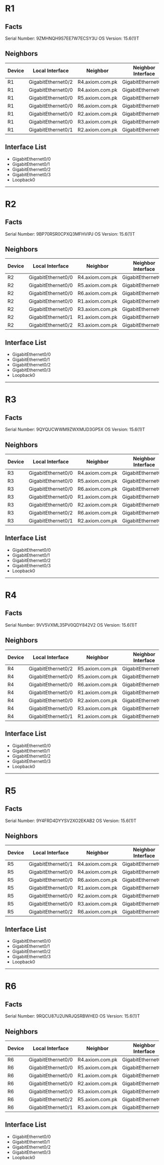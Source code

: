 # R1
## Facts
Serial Number: 9ZMHNQH9S7EE7W7ECSY3U
OS Version: 15.6(1)T
## Neighbors
| Device | Local Interface | Neighbor | Neighbor Interface |
|--------|-----------------|----------|--------------------|
| R1 | GigabitEthernet0/2 | R4.axiom.com.pk | GigabitEthernet0/1 |
| R1 | GigabitEthernet0/0 | R4.axiom.com.pk | GigabitEthernet0/0 |
| R1 | GigabitEthernet0/0 | R5.axiom.com.pk | GigabitEthernet0/0 |
| R1 | GigabitEthernet0/0 | R6.axiom.com.pk | GigabitEthernet0/0 |
| R1 | GigabitEthernet0/0 | R2.axiom.com.pk | GigabitEthernet0/0 |
| R1 | GigabitEthernet0/0 | R3.axiom.com.pk | GigabitEthernet0/0 |
| R1 | GigabitEthernet0/1 | R2.axiom.com.pk | GigabitEthernet0/1 |
## Interface List
- GigabitEthernet0/0
- GigabitEthernet0/1
- GigabitEthernet0/2
- GigabitEthernet0/3
- Loopback0
---
# R2
## Facts
Serial Number: 9BP70RSR0CPXQ3MFHVIPJ
OS Version: 15.6(1)T
## Neighbors
| Device | Local Interface | Neighbor | Neighbor Interface |
|--------|-----------------|----------|--------------------|
| R2 | GigabitEthernet0/0 | R4.axiom.com.pk | GigabitEthernet0/0 |
| R2 | GigabitEthernet0/0 | R5.axiom.com.pk | GigabitEthernet0/0 |
| R2 | GigabitEthernet0/0 | R6.axiom.com.pk | GigabitEthernet0/0 |
| R2 | GigabitEthernet0/0 | R1.axiom.com.pk | GigabitEthernet0/0 |
| R2 | GigabitEthernet0/0 | R3.axiom.com.pk | GigabitEthernet0/0 |
| R2 | GigabitEthernet0/1 | R1.axiom.com.pk | GigabitEthernet0/1 |
| R2 | GigabitEthernet0/2 | R3.axiom.com.pk | GigabitEthernet0/1 |
## Interface List
- GigabitEthernet0/0
- GigabitEthernet0/1
- GigabitEthernet0/2
- GigabitEthernet0/3
- Loopback0
---
# R3
## Facts
Serial Number: 9QYQUCWWM9ZWXMUD3GP5X
OS Version: 15.6(1)T
## Neighbors
| Device | Local Interface | Neighbor | Neighbor Interface |
|--------|-----------------|----------|--------------------|
| R3 | GigabitEthernet0/0 | R4.axiom.com.pk | GigabitEthernet0/0 |
| R3 | GigabitEthernet0/0 | R5.axiom.com.pk | GigabitEthernet0/0 |
| R3 | GigabitEthernet0/0 | R6.axiom.com.pk | GigabitEthernet0/0 |
| R3 | GigabitEthernet0/0 | R1.axiom.com.pk | GigabitEthernet0/0 |
| R3 | GigabitEthernet0/0 | R2.axiom.com.pk | GigabitEthernet0/0 |
| R3 | GigabitEthernet0/2 | R6.axiom.com.pk | GigabitEthernet0/1 |
| R3 | GigabitEthernet0/1 | R2.axiom.com.pk | GigabitEthernet0/2 |
## Interface List
- GigabitEthernet0/0
- GigabitEthernet0/1
- GigabitEthernet0/2
- GigabitEthernet0/3
- Loopback0
---
# R4
## Facts
Serial Number: 9VV5VXML35PV0QDY842V2
OS Version: 15.6(1)T
## Neighbors
| Device | Local Interface | Neighbor | Neighbor Interface |
|--------|-----------------|----------|--------------------|
| R4 | GigabitEthernet0/2 | R5.axiom.com.pk | GigabitEthernet0/1 |
| R4 | GigabitEthernet0/0 | R5.axiom.com.pk | GigabitEthernet0/0 |
| R4 | GigabitEthernet0/0 | R6.axiom.com.pk | GigabitEthernet0/0 |
| R4 | GigabitEthernet0/0 | R1.axiom.com.pk | GigabitEthernet0/0 |
| R4 | GigabitEthernet0/0 | R2.axiom.com.pk | GigabitEthernet0/0 |
| R4 | GigabitEthernet0/0 | R3.axiom.com.pk | GigabitEthernet0/0 |
| R4 | GigabitEthernet0/1 | R1.axiom.com.pk | GigabitEthernet0/2 |
## Interface List
- GigabitEthernet0/0
- GigabitEthernet0/1
- GigabitEthernet0/2
- GigabitEthernet0/3
- Loopback0
---
# R5
## Facts
Serial Number: 9Y4FRD4DYYSV2XO2EKAB2
OS Version: 15.6(1)T
## Neighbors
| Device | Local Interface | Neighbor | Neighbor Interface |
|--------|-----------------|----------|--------------------|
| R5 | GigabitEthernet0/1 | R4.axiom.com.pk | GigabitEthernet0/2 |
| R5 | GigabitEthernet0/0 | R4.axiom.com.pk | GigabitEthernet0/0 |
| R5 | GigabitEthernet0/0 | R6.axiom.com.pk | GigabitEthernet0/0 |
| R5 | GigabitEthernet0/0 | R1.axiom.com.pk | GigabitEthernet0/0 |
| R5 | GigabitEthernet0/0 | R2.axiom.com.pk | GigabitEthernet0/0 |
| R5 | GigabitEthernet0/0 | R3.axiom.com.pk | GigabitEthernet0/0 |
| R5 | GigabitEthernet0/2 | R6.axiom.com.pk | GigabitEthernet0/2 |
## Interface List
- GigabitEthernet0/0
- GigabitEthernet0/1
- GigabitEthernet0/2
- GigabitEthernet0/3
- Loopback0
---
# R6
## Facts
Serial Number: 9RQCU87U2UNRJQSRBWHED
OS Version: 15.6(1)T
## Neighbors
| Device | Local Interface | Neighbor | Neighbor Interface |
|--------|-----------------|----------|--------------------|
| R6 | GigabitEthernet0/0 | R4.axiom.com.pk | GigabitEthernet0/0 |
| R6 | GigabitEthernet0/0 | R5.axiom.com.pk | GigabitEthernet0/0 |
| R6 | GigabitEthernet0/0 | R1.axiom.com.pk | GigabitEthernet0/0 |
| R6 | GigabitEthernet0/0 | R2.axiom.com.pk | GigabitEthernet0/0 |
| R6 | GigabitEthernet0/0 | R3.axiom.com.pk | GigabitEthernet0/0 |
| R6 | GigabitEthernet0/2 | R5.axiom.com.pk | GigabitEthernet0/2 |
| R6 | GigabitEthernet0/1 | R3.axiom.com.pk | GigabitEthernet0/2 |
## Interface List
- GigabitEthernet0/0
- GigabitEthernet0/1
- GigabitEthernet0/2
- GigabitEthernet0/3
- Loopback0
